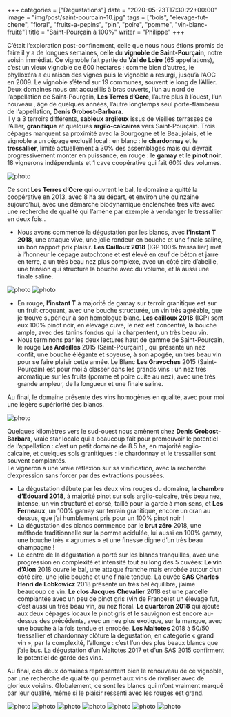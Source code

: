 +++
categories = ["Dégustations"]
date = "2020-05-23T17:30:22+00:00"
image = "img/post/saint-pourcain-10.jpg"
tags = ["bois", "elevage-fut-chene", "floral", "fruits-a-pepins", "pin", "poire", "pomme", "vin-blanc-fruité"] 
title = "Saint-Pourçain à 100%"
writer = "Philippe"
+++

C’était l’exploration post-confinement, celle que nous nous étions promis de faire il y a de longues semaines, celle du **vignoble de Saint-Pourçain**, notre voisin immédiat.  Ce vignoble fait partie du **Val de Loire** (65 appellations), c’est un vieux vignoble de 600 hectares ; comme bien d’autres, le phylloxéra a eu raison des vignes puis le vignoble a resurgi, jusqu’à l’AOC en 2009. Le vignoble s’étend sur 19 communes, souvent le long de l’Allier.  
Deux domaines nous ont accueillis à bras ouverts, l’un au nord de l’appellation de Saint-Pourçain,  **Les Terres d’Ocre**, l’autre plus à l’ouest, l’un nouveau , âgé de quelques années, l’autre longtemps seul porte-flambeau de l’appellation, **Denis Grobost-Barbara**.  
Il y a 3 terroirs différents, **sableux argileux** issus de vieilles terrasses de l’Allier, **granitique** et quelques **argilo-calcaires** vers Saint-Pourçain. Trois cépages marquent sa proximité avec la Bourgogne et le Beaujolais, et le vignoble a un cépage exclusif local : en blanc : le **chardonnay** et le **tressallier**, limité actuellement à 30% des assemblages mais qui devrait progressivement monter en puissance, en rouge : le **gamay** et le **pinot noir**.  
18 vignerons indépendants et 1 cave coopérative qui fait 60% des volumes.  

![photo][1]

Ce sont **Les Terres d’Ocre** qui ouvrent le bal, le domaine a quitté la coopérative en 2013, avec 8 ha au départ, et environ une quinzaine aujourd’hui, avec une démarche biodynamique enclenchée très vite avec une recherche de qualité qui l’amène par exemple à vendanger le tressallier en deux fois..

* Nous avons commencé la dégustation par les blancs, avec **l’instant T 2018**, une attaque vive, une jolie rondeur en bouche et une finale saline, un bon rapport prix plaisir. **Les Cailloux 2018** (IGP 100% tressallier) met à l’honneur le cépage autochtone et est élevé en œuf de béton et jarre en terre, a un très beau nez plus complexe, avec un côté cire d’abeille, une tension qui structure la bouche avec du volume, et là aussi une finale saline.

![photo][3]
![photo][4]

* En rouge, **l’instant T** à majorité de gamay sur terroir granitique est sur un fruit croquant, avec une bouche structurée, un vin très agréable, que je trouve supérieur à son homologue blanc. **Les cailloux 2018** (IGP) sont eux 100% pinot noir, en élevage cuve, le nez est concentré, la bouche ample, avec des tanins fondus qui la charpentent, un très beau vin.
* Nous terminons par les deux lectures haut de gamme de Saint-Pourçain, le rouge **Les Ardeilles** 2015 (Saint-Pourçain) , qui présente un nez confit, une bouche élégante et soyeuse, à son apogée, un très beau vin pour se faire plaisir cette année.
Le Blanc **Les Gravoches** 2015 (Saint-Pourçain) est pour moi à classer dans les grands vins : un nez très aromatique sur les fruits (pomme et poire cuite au nez), avec une très grande ampleur, de la longueur et une finale saline.  

Au final, le domaine présente des vins homogènes en qualité, avec pour moi une légère supériorité des blancs.  

![photo][8]

Quelques kilomètres vers le sud-ouest nous amènent chez **Denis Grobost-Barbara**, vraie star locale qui a beaucoup fait pour promouvoir le potentiel de l’appellation : c’est un petit domaine de 8.5 ha, en majorité argilo-calcaire, et quelques sols granitiques : le chardonnay et le tressallier sont souvent complantés.  
Le vigneron a une vraie réflexion sur sa vinification, avec la recherche d’expression sans forcer par des extractions poussées.  

* La dégustation débute par les deux vins rouges du domaine, **la chambre d’Edouard 2018**, à majorité pinot sur sols argilo-calcaire, très beau nez, intense, un vin structuré et corsé, taillé pour la garde à mon sens, et **Les Ferneaux**, un 100% gamay sur terrain granitique, encore un cran au dessus, que j’ai humblement pris pour un 100% pinot noir !
* La dégustation des blancs commence par le **brut zéro** 2018, une méthode traditionnelle sur la pomme acidulée, lui aussi en 100% gamay, une bouche très « agrumes » et une finesse digne d’un très beau champagne !  
* Le centre de la dégustation a porté sur les blancs tranquilles, avec une progression en complexité et intensité tout au long des 5 cuvées: **Le vin d’Alon** 2018 ouvre le bal, une attaque franche mais enrobée autour d’un côté cire, une jolie bouche et une finale tendue. La cuvée **SAS Charles Henri de Lobkowicz** 2018 présente un très bel équilibre, j’aime beaucoup ce vin. **Le clos Jacques Chevalier** 2018 est une parcelle complantée avec un peu de pinot gris (vin de France)et un élevage fut, c’est aussi un très beau vin, au nez floral. **Le quarteron 2018** qui ajoute aux deux cépages locaux le pinot gris et le sauvignon est encore au-dessus des précédents, avec un nez plus exotique, sur la mangue, avec une bouche à la fois tendue et enrobée. **Les Maltotes** 2018 à 50/50 tressallier et chardonnay clôture la dégustation, en catégorie « grand vin »,  par la complexité, l’allonge :  c’est l’un des plus beaux blancs que j’aie bus.
La dégustation d’un Maltotes 2017 et d’un SAS 2015 confirment le potentiel de garde des vins.  

Au final, ces deux domaines représentent bien le renouveau de ce vignoble, par une recherche de qualité qui permet aux vins de rivaliser avec de glorieux voisins. Globalement, ce sont les blancs qui m’ont vraiment marqué par leur qualité, même si le plaisir ressenti avec les rouges est grand.

![photo][11]
![photo][2]
![photo][5]
![photo][6]
![photo][7]
![photo][9]
![photo][10]


[1]: /img/post/saint-pourcain-01.jpg
[2]: /img/post/saint-pourcain-02.jpg
[3]: /img/post/saint-pourcain-03.jpg
[4]: /img/post/saint-pourcain-04.jpg
[5]: /img/post/saint-pourcain-05.jpg
[6]: /img/post/saint-pourcain-06.jpg
[7]: /img/post/saint-pourcain-07.jpg
[8]: /img/post/saint-pourcain-08.jpg
[9]: /img/post/saint-pourcain-09.jpg
[10]: /img/post/saint-pourcain-10.jpg
[11]: /img/post/saint-pourcain-11.jpg
